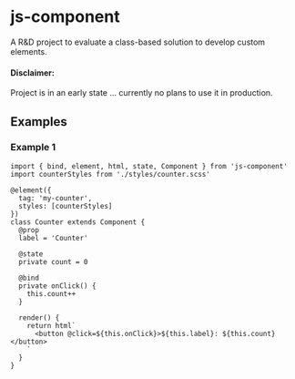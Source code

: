 # js-component

A R&D project to evaluate a class-based solution to develop custom elements.

#### Disclaimer:

Project is in an early state ... currently no plans to use it in production.

## Examples

### Example 1

```tsx
import { bind, element, html, state, Component } from 'js-component'
import counterStyles from './styles/counter.scss'

@element({
  tag: 'my-counter',
  styles: [counterStyles]
})
class Counter extends Component {
  @prop
  label = 'Counter'

  @state
  private count = 0

  @bind
  private onClick() {
    this.count++
  }

  render() {
    return html`
      <button @click=${this.onClick}>${this.label}: ${this.count}</button>
    `
  }
}
```
